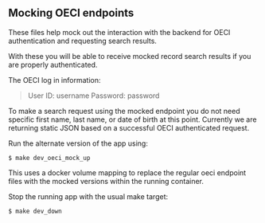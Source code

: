 ## Mocking OECI endpoints

These files help mock out the interaction with the backend for OECI authentication and requesting search results.

With these you will be able to receive mocked record search results if you are properly authenticated.

The OECI log in information:
> User ID: username
> Password: password

To make a search request using the mocked endpoint you do not need specific first name, last name, or date of birth at this point. Currently we are returning static JSON based on a successful OECI authenticated request.

Run the alternate version of the app using:

`$ make dev_oeci_mock_up`

This uses a docker volume mapping to replace the regular oeci endpoint files with the mocked versions within the running container.

Stop the running app with the usual make target:

`$ make dev_down`